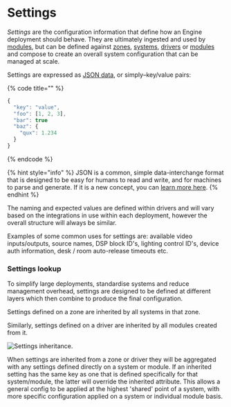 # Settings

_Settings_ are the configuration information that define how an Engine deployment should behave. They are ultimately ingested and used by [modules](modules.md), but can be defined against [zones](zones.md), [systems](systems.md), [drivers](drivers.md) or [modules](modules.md) and compose to create an overall system configuration that can be managed at scale.

Settings are expressed as [JSON data](https://en.wikipedia.org/wiki/JSON#JSON_sample), or simply–key/value pairs:

{% code title="" %}
```javascript
{
  "key": "value",
  "foo": [1, 2, 3],
  "bar": true 
  "baz": { 
    "qux": 1.234
  }
}
```
{% endcode %}

{% hint style="info" %}
JSON is a common, simple data-interchange format that is designed to be easy for humans to read and write, and for machines to parse and generate. If it is a new concept, you can [learn more here](https://learnxinyminutes.com/docs/json/).
{% endhint %}

The naming and expected values are defined within drivers and will vary based on the integrations in use within each deployment, however the overall structure will always be similar.

Examples of some common uses for settings are: available video inputs/outputs, source names, DSP block ID's, lighting control ID's, device auth information, desk / room auto-release timeouts etc.

### Settings lookup

To simplify large deployments, standardise systems and reduce management overhead, settings are designed to be defined at different layers which then combine to produce the final configuration.

Settings defined on a zone are inherited by all systems in that zone.

Similarly, settings defined on a driver are inherited by all modules created from it.

![Settings inheritance.](../.gitbook/assets/concepts-settings.svg)

When settings are inherited from a zone or driver they will be aggregated with any settings defined directly on a system or module. If an inherited setting has the same key as one that is defined specifically for that system/module, the latter will override the inherited attribute. This allows a general config to be applied at the highest 'shared' point of a system, with more specific configuration applied on a system or individual module basis.

